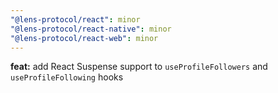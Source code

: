 ```yaml
---
"@lens-protocol/react": minor
"@lens-protocol/react-native": minor
"@lens-protocol/react-web": minor
---
```


**feat:** add React Suspense support to `useProfileFollowers` and `useProfileFollowing` hooks
